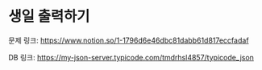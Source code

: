 # 생일 출력하기

문제 링크: https://www.notion.so/1-1796d6e46dbc81dabb61d817eccfadaf

DB 링크: https://my-json-server.typicode.com/tmdrhsl4857/typicode_json